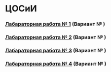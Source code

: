 # ЦОСиИ
### [Лабараторная работа № 1](https://github.com/andrejHurynovic/bsuirLabs/tree/main/term7/ЦОСиИ/ЦОСиИ%2C%20ЛР%20№%201) (Вариант № )
### [Лабараторная работа № 2](https://github.com/andrejHurynovic/bsuirLabs/tree/main/term7/ЦОСиИ/ЦОСиИ%2C%20ЛР%20№%202) (Вариант № )
### [Лабараторная работа № 3](https://github.com/andrejHurynovic/bsuirLabs/tree/main/term7/ЦОСиИ/ЦОСиИ%2C%20ЛР%20№%203) (Вариант № )
### [Лабараторная работа № 4](https://github.com/andrejHurynovic/bsuirLabs/tree/main/term7/ЦОСиИ/ЦОСиИ%2C%20ЛР%20№%204) (Вариант № )
